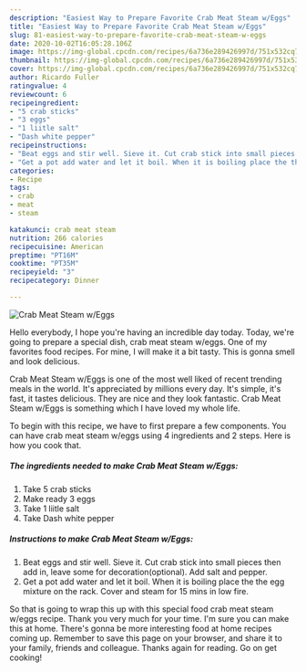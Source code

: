 ```yaml
---
description: "Easiest Way to Prepare Favorite Crab Meat Steam w/Eggs"
title: "Easiest Way to Prepare Favorite Crab Meat Steam w/Eggs"
slug: 81-easiest-way-to-prepare-favorite-crab-meat-steam-w-eggs
date: 2020-10-02T16:05:28.106Z
image: https://img-global.cpcdn.com/recipes/6a736e289426997d/751x532cq70/crab-meat-steam-weggs-recipe-main-photo.jpg
thumbnail: https://img-global.cpcdn.com/recipes/6a736e289426997d/751x532cq70/crab-meat-steam-weggs-recipe-main-photo.jpg
cover: https://img-global.cpcdn.com/recipes/6a736e289426997d/751x532cq70/crab-meat-steam-weggs-recipe-main-photo.jpg
author: Ricardo Fuller
ratingvalue: 4
reviewcount: 6
recipeingredient:
- "5 crab sticks"
- "3 eggs"
- "1 liitle salt"
- "Dash white pepper"
recipeinstructions:
- "Beat eggs and stir well. Sieve it. Cut crab stick into small pieces then add in, leave some for decoration(optional). Add salt and pepper."
- "Get a pot add water and let it boil. When it is boiling place the the egg mixture on the rack. Cover and steam for 15 mins in low fire."
categories:
- Recipe
tags:
- crab
- meat
- steam

katakunci: crab meat steam 
nutrition: 266 calories
recipecuisine: American
preptime: "PT16M"
cooktime: "PT35M"
recipeyield: "3"
recipecategory: Dinner

---
```



![Crab Meat Steam w/Eggs](https://img-global.cpcdn.com/recipes/6a736e289426997d/751x532cq70/crab-meat-steam-weggs-recipe-main-photo.jpg)

Hello everybody, I hope you're having an incredible day today. Today, we're going to prepare a special dish, crab meat steam w/eggs. One of my favorites food recipes. For mine, I will make it a bit tasty. This is gonna smell and look delicious.

Crab Meat Steam w/Eggs is one of the most well liked of recent trending meals in the world. It's appreciated by millions every day. It's simple, it's fast, it tastes delicious. They are nice and they look fantastic. Crab Meat Steam w/Eggs is something which I have loved my whole life.




To begin with this recipe, we have to first prepare a few components. You can have crab meat steam w/eggs using 4 ingredients and 2 steps. Here is how you cook that.

<!--inarticleads1-->

##### The ingredients needed to make Crab Meat Steam w/Eggs:

1. Take 5 crab sticks
1. Make ready 3 eggs
1. Take 1 liitle salt
1. Take Dash white pepper




<!--inarticleads2-->

##### Instructions to make Crab Meat Steam w/Eggs:

1. Beat eggs and stir well. Sieve it. Cut crab stick into small pieces then add in, leave some for decoration(optional). Add salt and pepper.
1. Get a pot add water and let it boil. When it is boiling place the the egg mixture on the rack. Cover and steam for 15 mins in low fire.




So that is going to wrap this up with this special food crab meat steam w/eggs recipe. Thank you very much for your time. I'm sure you can make this at home. There's gonna be more interesting food at home recipes coming up. Remember to save this page on your browser, and share it to your family, friends and colleague. Thanks again for reading. Go on get cooking!
